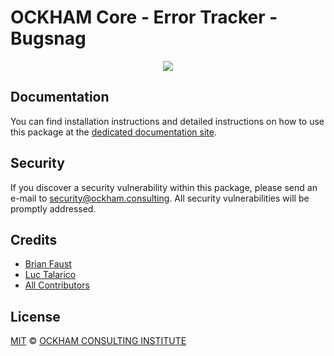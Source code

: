 # OCKHAM Core - Error Tracker - Bugsnag

<p align="center">
    <img src="../../banner.png?sanitize=true" />
</p>

## Documentation

You can find installation instructions and detailed instructions on how to use this package at the [dedicated documentation site](https://docs.ockham.consulting/guidebook/core/plugins/core-error-tracker-bugsnag.html).

## Security

If you discover a security vulnerability within this package, please send an e-mail to security@ockham.consulting. All security vulnerabilities will be promptly addressed.

## Credits

-   [Brian Faust](https://github.com/faustbrian)
-   [Luc Talarico](https://github.com/gitockham)
-   [All Contributors](../../../../contributors)

## License

[MIT](LICENSE) © [OCKHAM CONSULTING INSTITUTE](https://ockham.consulting)
